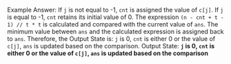 Example Answer:
If `j` is not equal to -1, `cnt` is assigned the value of `c[j]`. If `j` is equal to -1, `cnt` retains its initial value of 0. The expression `(n - cnt + t - 1) // t * t` is calculated and compared with the current value of `ans`. The minimum value between `ans` and the calculated expression is assigned back to `ans`. Therefore, the Output State is: `j` is 0, `cnt` is either 0 or the value of `c[j]`, `ans` is updated based on the comparison.
Output State: **`j` is 0, `cnt` is either 0 or the value of `c[j]`, `ans` is updated based on the comparison**